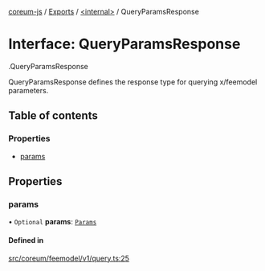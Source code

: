 [coreum-js](../README.md) / [Exports](../modules.md) / [<internal\>](../modules/internal_.md) / QueryParamsResponse

# Interface: QueryParamsResponse

[<internal>](../modules/internal_.md).QueryParamsResponse

QueryParamsResponse defines the response type for querying x/feemodel parameters.

## Table of contents

### Properties

- [params](internal_.QueryParamsResponse-2.md#params)

## Properties

### params

• `Optional` **params**: [`Params`](../modules/internal_.md#params-6)

#### Defined in

[src/coreum/feemodel/v1/query.ts:25](https://github.com/CooperFoundation/coreum-js/blob/1aa4fb5/src/coreum/feemodel/v1/query.ts#L25)
